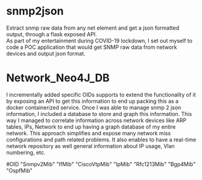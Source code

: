 # snmp2json 
Extract snmp raw data from any net element and get a json formatted output, through a flask exposed API.  
As part of my entertainment during COVID-19 lockdown, I set out myself to code a POC application that would get SNMP raw data from network
devices and output json format. 

# Network_Neo4J_DB
I incrementally added specific OIDs supports to extend the functionality of it by exposing an API to get this information to end up
packing this as a docker containerized service. Once I was able to manage snmp 2 json information, I included a database to store and 
graph this information. This way I managed to correlate information across network devices like ARP tables, IPs, Network to end up having 
a graph database of my entire network. This approach simplifies and expose many network miss configurations and path related problems.  It 
also enables to have a real-time network repository as well general information about IP usage, Vlan numbering, etc.

#OID
    "Snmpv2Mib"
    "IfMib"
    "CiscoVtpMib"
    "IpMib"
    "Rfc1213Mib"
    "Bgp4Mib"
    "OspfMib"

